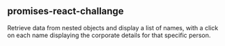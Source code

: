 ## promises-react-challange

Retrieve data from nested objects and display a list of names, with a click on each name displaying the corporate details for that specific person.
